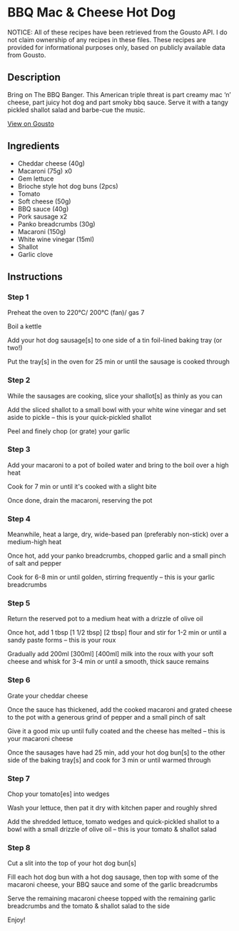 # BBQ Mac & Cheese Hot Dog

NOTICE: All of these recipes have been retrieved from the Gousto API. I do not claim ownership of any recipes in these files. These recipes are provided for informational purposes only, based on publicly available data from Gousto.

## Description

Bring on The BBQ Banger. This American triple threat is part creamy mac ‘n’ cheese, part juicy hot dog and part smoky bbq sauce. Serve it with a tangy pickled shallot salad and barbe-cue the music.

[View on Gousto](https://www.gousto.co.uk/recipes/cookbook/bbq-mac-cheese-hot-dog)

## Ingredients

- Cheddar cheese (40g)
- Macaroni (75g) x0
- Gem lettuce
- Brioche style hot dog buns (2pcs)
- Tomato
- Soft cheese (50g)
- BBQ sauce (40g)
- Pork sausage x2
- Panko breadcrumbs (30g)
- Macaroni (150g)
- White wine vinegar (15ml)
- Shallot
- Garlic clove

## Instructions


### Step 1

Preheat the oven to 220°C/ 200°C (fan)/ gas 7

Boil a kettle

Add your hot dog sausage[s] to one side of a tin foil-lined baking tray (or two!)

Put the tray[s] in the oven for 25 min or until the sausage is cooked through


### Step 2

While the sausages are cooking, slice your shallot[s] as thinly as you can

Add the sliced shallot to a small bowl with your white wine vinegar and set aside to pickle – this is your quick-pickled shallot

Peel and finely chop (or grate) your garlic


### Step 3

Add your macaroni to a pot of boiled water and bring to the boil over a high heat

Cook for 7 min or until it's cooked with a slight bite

Once done, drain the macaroni, reserving the pot


### Step 4

Meanwhile, heat a large, dry, wide-based pan (preferably non-stick) over a medium-high heat

Once hot, add your panko breadcrumbs, chopped garlic and a small pinch of salt and pepper

Cook for 6-8 min or until golden, stirring frequently – this is your garlic breadcrumbs


### Step 5

Return the reserved pot to a medium heat with a drizzle of olive oil

Once hot, add 1 tbsp <span class="text-purple">[1 1/2 tbsp]</span> <span class="text-danger">[2 tbsp]</span> flour and stir for 1-2 min or until a sandy paste forms – this is your roux

Gradually add 200ml <span class="text-purple">[300ml] </span><span class="text-danger">[400ml]</span> milk into the roux with your soft cheese and whisk for 3-4 min or until a smooth, thick sauce remains


### Step 6

Grate your cheddar cheese

Once the sauce has thickened, add the cooked macaroni and grated cheese to the pot with a generous grind of pepper and a small pinch of salt

Give it a good mix up until fully coated and the cheese has melted – this is your macaroni cheese

Once the sausages have had 25 min, add your hot dog bun[s] to the other side of the baking tray[s] and cook for 3 min or until warmed through


### Step 7

Chop your tomato[es] into wedges

Wash your lettuce, then pat it dry with kitchen paper and roughly shred

Add the shredded lettuce, tomato wedges and quick-pickled shallot to a bowl with a small drizzle of olive oil – this is your tomato & shallot salad

### Step 8

Cut a slit into the top of your hot dog bun[s]

Fill each hot dog bun with a hot dog sausage, then top with some of the macaroni cheese, your BBQ sauce and some of the garlic breadcrumbs

Serve the remaining macaroni cheese topped with the remaining garlic breadcrumbs and the tomato & shallot salad to the side

Enjoy!

